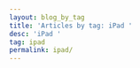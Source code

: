 ```yaml
---
layout: blog_by_tag
title: 'Articles by tag: iPad '
desc: 'iPad '
tag: ipad
permalink: ipad/
---
```

